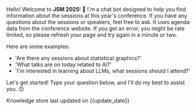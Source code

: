 Hello! Welcome to **JSM 2025**! 🎉 I'm a chat bot designed to help you find information about the sessions at this year's conference. If you have any questions about the sessions or speakers, feel free to ask. It uses agenda data from the conference website. If you get an error, you might be rate limited, so please refresh your page and try again in a minute or two.

Here are some examples:
- 'Are there any sessions about statistical graphics?'
- 'What talks are on today related to AI?'
- 'I'm interested in learning about LLMs, what sessions should I attend?'

Let's get started! Type your question below, and I'll do my best to assist you. 😊

<div class="position-relative">
  <div class="position-absolute start-50 translate-middle rounded-pill badge border border-default text-bg-light text-center"
      style="font-weight: normal; cursor: pointer;">
    <span style="margin-right: 0.5em;">Knowledge store last updated on {{update_date}}</span>
  </div>
</div>
